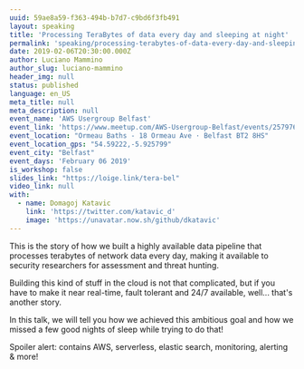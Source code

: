 ```yaml
---
uuid: 59ae8a59-f363-494b-b7d7-c9bd6f3fb491
layout: speaking
title: 'Processing TeraBytes of data every day and sleeping at night'
permalink: 'speaking/processing-terabytes-of-data-every-day-and-sleeping-at-night-aws-usergroup-belfast'
date: 2019-02-06T20:30:00.000Z
author: Luciano Mammino
author_slug: luciano-mammino
header_img: null
status: published
language: en_US
meta_title: null
meta_description: null
event_name: 'AWS Usergroup Belfast'
event_link: 'https://www.meetup.com/AWS-Usergroup-Belfast/events/257976141/'
event_location: "Ormeau Baths - 18 Ormeau Ave · Belfast BT2 8HS"
event_location_gps: "54.59222,-5.925799"
event_city: "Belfast"
event_days: 'February 06 2019'
is_workshop: false
slides_link: "https://loige.link/tera-bel"
video_link: null
with:
  - name: Domagoj Katavic
    link: 'https://twitter.com/katavic_d'
    image: 'https://unavatar.now.sh/github/dkatavic'
---
```


This is the story of how we built a highly available data pipeline that processes terabytes of network data every day, making it available to security researchers for assessment and threat hunting.

Building this kind of stuff in the cloud is not that complicated, but if you have to make it near real-time, fault tolerant and 24/7 available, well... that's another story.

In this talk, we will tell you how we achieved this ambitious goal and how we missed a few good nights of sleep while trying to do that!

Spoiler alert: contains AWS, serverless, elastic search, monitoring, alerting & more!

